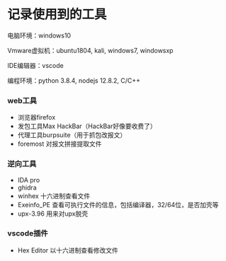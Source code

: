 # 记录使用到的工具

电脑环境：windows10

Vmware虚拟机：ubuntu1804, kali, windows7, windowsxp

IDE编辑器：vscode

编程环境：python 3.8.4, nodejs 12.8.2, C/C++

### web工具
* 浏览器firefox
* 发包工具Max HackBar（HackBar好像要收费了）
* 代理工具burpsuite（用于抓包改报文）
* foremost 对报文拼接提取文件

### 逆向工具
* IDA pro
* ghidra
* winhex 十六进制查看文件
* Exeinfo_PE 查看可执行文件的信息，包括编译器，32/64位，是否加壳等
* upx-3.96 用来对upx脱壳

### vscode插件
* Hex Editor 以十六进制查看修改文件

